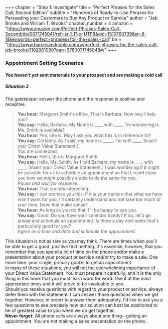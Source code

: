 +++
chapter = "Step 1: Investigate"
title = "Perfect Phrases for the Sales Call, Second Edition"
subtitle = "Hundreds of Ready-to-Use Phrases for Persuading your Customers to Buy Any Product or Service"
author = "Jeb Brooks and William T. Brooks"
chapter_number = 4
amazon = "https://www.amazon.com/Perfect-Phrases-Sales-Call-Second/dp/0071745041/ref=sr_1_1?ie=UTF8&qid=1510760739&sr=8-1&keywords=perfect+phrases+for+the+sales+call"
bn = "https://www.barnesandnoble.com/w/perfect-phrases-for-the-sales-call-jeb-brooks/1102881090?ean=9780071745048#/"
+++

### Appointment Setting Scenarios
#### You haven't yet sent materials to your prospect and are making a cold call
##### Situation 3
The gatekeeper answer the phone and the response is positive and receptive.  
> **You hear:** Margaret Smith's office. This is Barbara. How may I help you?  
> **You say:** Hello, Barbara. My Name is ____ with ____. I'm wondering is Ms. Smith is available?  
> **You hear:** Yes, she is. May I ask you what this is in reference to?  
> **You say:** Certainly. As I said, my name is _____. I'm with ____. [Insert your Direct Value Statement.]  
You are connected.  
> **You hear:**  Hello, this is Margaret Smith.  
> **You say:** Hello, Ms. Smith. As I told Barbara, my name is ____ with ____. [Insert your Direct Value Statement.] I was wondering if it might be possible for us to schedule an appointment so that I could show you how we might possibly e able to do the same for you.  
> _Pause and wait for response._  
> **You hear:** That sounds interesting.  
> **You say:** I can promise you this. If it is your opinion that what we have won't work for you, I'll certainly understand and not take too much of your time. Does that make sense?  
> **You hear:** As long as you do that, I'll be happy to see you.  
> **You say:** Good. Do you have your calendar handy? If so, let's go ahead and schedule an appointment. Is there a day next week that's particularly good for you?  
> _Agree on a time and date and schedule the appointment._  
  
This situation is not as rare as you may think. There are times when you'll be able to get a good, positive first metting. It's essential, however, that you remember that you spend a lot of time on the phone and/or make a presentation about your product or service and/or try to make a sale. One more time: your single, primary goal is to get an appointment.  
In many of these situations, you will not the overwhelming importance of your Direct Value Statement. You must prepare it carefully, and it is the only thing in this book that you must learn word for word. Use it at the most appropriate times and it will prove to be invaluable to you.  
Should you receive questions with regard to your product or service, always defer them with the statement: I can answer those questions when we get together. However, in orderr to answer them adequately, I'd like to ask you a few questions to see precisely how our solution can best be positioned to be of greatest value to you when we do get together.  
**Never forget:** All phone calls are always about one thing--getting an appointment. You are not making a sales presentation on the phone.  